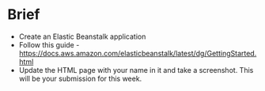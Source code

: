 # Brief

- Create an Elastic Beanstalk application
- Follow this guide - https://docs.aws.amazon.com/elasticbeanstalk/latest/dg/GettingStarted.html
- Update the HTML page with your name in it and take a screenshot. This will be your submission for this week.